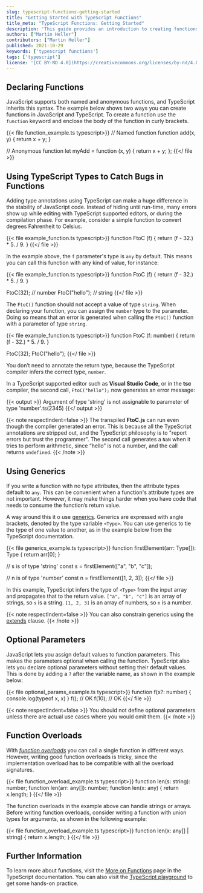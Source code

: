 ```yaml
---
slug: typescript-functions-getting-started
title: "Getting Started with TypeScript Functions"
title_meta: "TypeScript Functions: Getting Started"
description: 'This guide provides an introduction to creating functions in TypeScript. It discusses some of the differences between functions in JavaScript and TypeScript'
authors: ["Martin Heller"]
contributors: ["Martin Heller"]
published: 2021-10-29
keywords: ['typescript functions']
tags: ['typescript']
license: '[CC BY-ND 4.0](https://creativecommons.org/licenses/by-nd/4.0)'
---
```


## Declaring Functions

JavaScript supports both named and anonymous functions, and TypeScript inherits this syntax. The example below shows two ways you can create functions in JavaScript and TypeScript. To create a function use the `function` keyword and enclose the body of the function in curly brackets.

{{< file function_example.ts typescript>}}
// Named function
function add(x, y) {
 return x + y;
}

// Anonymous function
let myAdd = function (x, y) {
 return x + y;
};
{{</ file >}}

## Using TypeScript Types to Catch Bugs in Functions

Adding type annotations using TypeScript can make a huge difference in the stability of JavaScript code. Instead of hiding until run-time, many errors show up while editing with TypeScript supported editors, or during the compilation phase. For example, consider a simple function to convert degrees Fahrenheit to Celsius.

{{< file example_function.ts typescript>}}
function FtoC (f) {
    return (f - 32.) * 5. / 9.
}
{{</ file >}}

In the example above, the `f` parameter's type is `any` by default. This means you can call this function with any kind of value, for instance:

{{< file example_function.ts typescript>}}
function FtoC (f) {
    return (f - 32.) * 5. / 9.
}

FtoC(32);      // number
FtoC("hello");   // string
{{</ file >}}

The `FtoC()` function should not accept a value of type `string`. When declaring your function, you can assign the `number` type to the parameter. Doing so means that an error is generated when  calling the `FtoC()` function with a parameter of type `string`.

{{< file example_function.ts typescript>}}
function FtoC (f: number) {
    return (f - 32.) * 5. / 9.
}

FtoC(32);
FtoC("hello");
{{</ file >}}

You don’t need to annotate the return type, because the TypeScript compiler infers the correct type, `number`.

In a TypeScript supported editor such as **Visual Studio Code**, or in the **tsc** compiler, the second call, `FtoC("hello");` now generates an error message:

{{< output >}}
Argument of type 'string' is not assignable to parameter of type 'number'.ts(2345)
{{</ output >}}

{{< note respectIndent=false >}}
The transpiled **FtoC.js** can run even though the compiler generated an error. This is because all the TypeScript annotations are stripped out, and the TypeScript philosophy is to "report errors but trust the programmer". The second call generates a `NaN` when it tries to perform arithmetic, since “hello” is not a number, and the call returns `undefined`.
{{< /note >}}

## Using Generics

If you write a function with no type attributes, then the attribute types default to `any`. This can be convenient when a function's attribute types are not important. However, it may make things harder when you have code that needs to consume the function’s return value.

A way around this it o use [generics](https://www.typescriptlang.org/docs/handbook/2/functions.html#generic-functions). Generics are expressed with angle brackets, denoted by the type variable `<Type>`. You can use generics to tie the type of one value to another, as in the example below from the TypeScript documentation.

{{< file generics_example.ts typescript>}}
function firstElement<Type>(arr: Type[]): Type {
  return arr[0];
}

// s is of type 'string'
const s = firstElement(["a", "b", "c"]);

// n is of type 'number'
const n = firstElement([1, 2, 3]);
{{</ file >}}

In this example, TypeScript infers the type of `<Type>` from the input array and propagates that to the return value. `["a", "b", "c"]` is an array of strings, so `s` is a string. `[1, 2, 3]` is an array of numbers, so `n` is a number.

{{< note respectIndent=false >}}
You can also constrain generics using the [extends](https://www.typescriptlang.org/docs/handbook/2/functions.html#constraints) clause.
{{< /note >}}

## Optional Parameters

JavaScript lets you assign default values to function parameters. This makes the parameters optional when calling the function. TypeScript also lets you declare optional parameters without setting their default values. This is done by adding a `?` after the variable name, as shown in the example below:

{{< file optional_params_example.ts typescript>}}
function f(x?: number) {
    console.log(typeof x, x)
}
f(); // OK
f(10); // OK
{{</ file >}}

{{< note respectIndent=false >}}
You should not define optional parameters unless there are actual use cases where you would omit them.
{{< /note >}}

## Function Overloads

With [*function overloads*](https://www.typescriptlang.org/docs/handbook/2/functions.html#function-overloads) you can call a single function in different ways. However, writing good function overloads is tricky, since the implementation overload has to be compatible with all the overload signatures.

{{< file function_overload_example.ts typescript>}}
function len(s: string): number;
function len(arr: any[]): number;
function len(x: any) {
 return x.length;
}
{{</ file >}}

The function overloads in the example above can handle strings or arrays. Before writing function overloads, consider writing a function with union types for arguments, as shown in the following example:

{{< file function_overload_example.ts typescript>}}
function len(x: any[] | string) {
 return x.length;
}
{{</ file >}}

## Further Information

To learn more about functions, visit the [More on Functions](https://www.typescriptlang.org/docs/handbook/2/functions.html) page in the TypeScript documentation. You can also visit the [TypeScript playground](https://www.typescriptlang.org/play) to get some hands-on practice.
